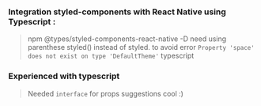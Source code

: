 ### Integration styled-components with React Native using Typescript :

> npm @types/styled-components-react-native -D
> need using parenthese styled(<Component>) instead of styled.<Component> to avoid error `Property 'space' does not exist on type 'DefaultTheme'` typescript

### Experienced with typescript

> Needed `interface` for props suggestions cool :)
